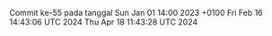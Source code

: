 Commit ke-55 pada tanggal Sun Jan 01 14:00 2023 +0100
Fri Feb 16 14:43:06 UTC 2024
Thu Apr 18 11:43:28 UTC 2024
